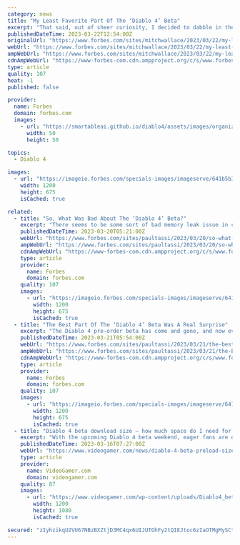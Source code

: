 ```yaml
---
category: news
title: "My Least Favorite Part Of The ‘Diablo 4’ Beta"
excerpt: "That said, out of sheer curiosity, I decided to dabble in the Diablo 4 early beta this past weekend, and much to my surprise, I found it to be fantastically fun. And no, it wasn’t because I ..."
publishedDateTime: 2023-03-22T12:54:00Z
originalUrl: "https://www.forbes.com/sites/mitchwallace/2023/03/22/my-least-favorite-part-of-the-diablo-4-beta/"
webUrl: "https://www.forbes.com/sites/mitchwallace/2023/03/22/my-least-favorite-part-of-the-diablo-4-beta/"
ampWebUrl: "https://www.forbes.com/sites/mitchwallace/2023/03/22/my-least-favorite-part-of-the-diablo-4-beta/amp/"
cdnAmpWebUrl: "https://www-forbes-com.cdn.ampproject.org/c/s/www.forbes.com/sites/mitchwallace/2023/03/22/my-least-favorite-part-of-the-diablo-4-beta/amp/"
type: article
quality: 107
heat: -1
published: false

provider:
  name: Forbes
  domain: forbes.com
  images:
    - url: "https://smartableai.github.io/diablo4/assets/images/organizations/forbes.com-50x50.jpg"
      width: 50
      height: 50

topics:
  - Diablo 4

images:
  - url: "https://imageio.forbes.com/specials-images/imageserve/641b5b3bdd85cce6c170461c/0x0.jpg?format=jpg&width=1200"
    width: 1200
    height: 675
    isCached: true

related:
  - title: "So, What Was Bad About The ‘Diablo 4’ Beta?"
    excerpt: "There seems to be some sort of bad memory leak issue in certain instances that can really become problematic in time, if not kill the game outright. On top of that, even without running out of memory ..."
    publishedDateTime: 2023-03-20T05:21:00Z
    webUrl: "https://www.forbes.com/sites/paultassi/2023/03/20/so-what-was-bad-about-the-diablo-4-beta/"
    ampWebUrl: "https://www.forbes.com/sites/paultassi/2023/03/20/so-what-was-bad-about-the-diablo-4-beta/amp/"
    cdnAmpWebUrl: "https://www-forbes-com.cdn.ampproject.org/c/s/www.forbes.com/sites/paultassi/2023/03/20/so-what-was-bad-about-the-diablo-4-beta/amp/"
    type: article
    provider:
      name: Forbes
      domain: forbes.com
    quality: 107
    images:
      - url: "https://imageio.forbes.com/specials-images/imageserve/6416686c3560f7351e7ffb6e/0x0.jpg?format=jpg&width=1200"
        width: 1200
        height: 675
        isCached: true
  - title: "The Best Part Of The ‘Diablo 4’ Beta Was A Real Surprise"
    excerpt: "The Diablo 4 pre-order beta has come and gone, and now everyone is gearing up for the open beta which arrives just a few days from now. Then it’s time for the full launch of the game in June, which ..."
    publishedDateTime: 2023-03-21T05:54:00Z
    webUrl: "https://www.forbes.com/sites/paultassi/2023/03/21/the-best-part-of-the-diablo-4-beta-was-a-real-surprise/"
    ampWebUrl: "https://www.forbes.com/sites/paultassi/2023/03/21/the-best-part-of-the-diablo-4-beta-was-a-real-surprise/amp/"
    cdnAmpWebUrl: "https://www-forbes-com.cdn.ampproject.org/c/s/www.forbes.com/sites/paultassi/2023/03/21/the-best-part-of-the-diablo-4-beta-was-a-real-surprise/amp/"
    type: article
    provider:
      name: Forbes
      domain: forbes.com
    quality: 107
    images:
      - url: "https://imageio.forbes.com/specials-images/imageserve/6416686c3560f7351e7ffb6e/0x0.jpg?format=jpg&width=1200"
        width: 1200
        height: 675
        isCached: true
  - title: "Diablo 4 beta download size – how much space do I need for the beta?"
    excerpt: "With the upcoming Diablo 4 beta weekend, eager fans are downloading the client now in the hope of being able to play as soon as the gates of the RPG open up. Traditionally, Diablo games have been on ..."
    publishedDateTime: 2023-03-16T07:27:00Z
    webUrl: "https://www.videogamer.com/news/diablo-4-beta-preload-size/"
    type: article
    provider:
      name: VideoGamer.com
      domain: videogamer.com
    quality: 87
    images:
      - url: "https://www.videogamer.com/wp-content/uploads/Diablo4_betadownloadscreen.jpg"
        width: 1200
        height: 1080
        isCached: true

secured: "zIyhzikqU2VU67NBzBXZtjD3MC4qx6UIJUTOhFy2tQIEJtoc6zIaOTMgMySCtWs7ZxqwzMjg2ZDM5zW/Efy3WdJPrr1MpJdaNQv/4ke6MKLKVbJhEBkTVWrFbf4I03yTSr7BpgUGxVpg8s1/pBkFKPpuWZj5XxRoLtSb8GWaUJOcUy7n6h/xXSKbwjuIPrNQMwMgoSzUBQGA3sRkIjY8x2v55QAqdkIi8/HSHeukU/VEv/YMvZEboh36S5N3HX4aRJFM50UEa/nRpPNJW0sJWqxj79S8Hkc3/X8Kb9aB8zqqTRb6Qivwq6VOfdfi2JhBl7roXRHzXfiAh6LpzLb1pTBxUzDo6L3wjkjBTpqe7ko=;yvlvBN09HqhjP0RfzhckMg=="
---
```


